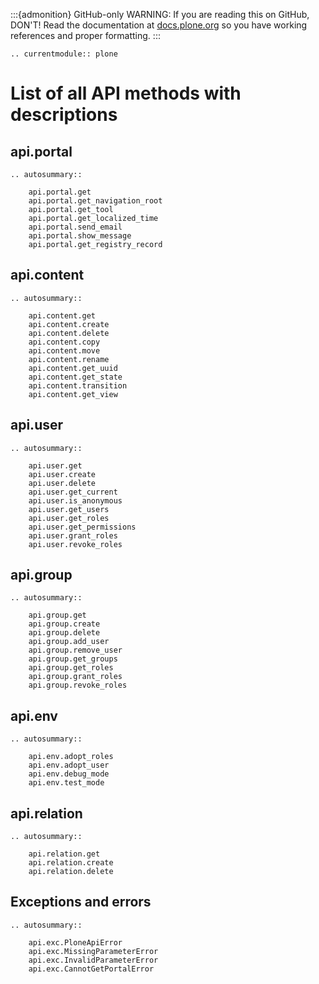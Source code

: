 :::{admonition} GitHub-only
WARNING: If you are reading this on GitHub, DON'T!
Read the documentation at [docs.plone.org](https://docs.plone.org/develop/plone.api/docs/api/index.html)
so you have working references and proper formatting.
:::

```{eval-rst}
.. currentmodule:: plone
```

# List of all API methods with descriptions

## api.portal

```{eval-rst}
.. autosummary::

    api.portal.get
    api.portal.get_navigation_root
    api.portal.get_tool
    api.portal.get_localized_time
    api.portal.send_email
    api.portal.show_message
    api.portal.get_registry_record

```

## api.content

```{eval-rst}
.. autosummary::

    api.content.get
    api.content.create
    api.content.delete
    api.content.copy
    api.content.move
    api.content.rename
    api.content.get_uuid
    api.content.get_state
    api.content.transition
    api.content.get_view

```

## api.user

```{eval-rst}
.. autosummary::

    api.user.get
    api.user.create
    api.user.delete
    api.user.get_current
    api.user.is_anonymous
    api.user.get_users
    api.user.get_roles
    api.user.get_permissions
    api.user.grant_roles
    api.user.revoke_roles

```

## api.group

```{eval-rst}
.. autosummary::

    api.group.get
    api.group.create
    api.group.delete
    api.group.add_user
    api.group.remove_user
    api.group.get_groups
    api.group.get_roles
    api.group.grant_roles
    api.group.revoke_roles

```

## api.env

```{eval-rst}
.. autosummary::

    api.env.adopt_roles
    api.env.adopt_user
    api.env.debug_mode
    api.env.test_mode

```

## api.relation

```{eval-rst}
.. autosummary::

    api.relation.get
    api.relation.create
    api.relation.delete

```

## Exceptions and errors

```{eval-rst}
.. autosummary::

    api.exc.PloneApiError
    api.exc.MissingParameterError
    api.exc.InvalidParameterError
    api.exc.CannotGetPortalError
```
